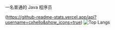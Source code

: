 
一名普通的 Java 程序员

(https://github-readme-stats.vercel.app/api?username=cxhello&show_icons=true)
![Top Langs](https://github-readme-stats.vercel.app/api/top-langs/?username=cxhello&layout=compact)
